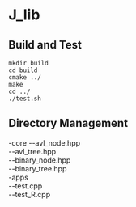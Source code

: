 # J_lib

## Build and Test
    mkdir build
    cd build
    cmake ../
    make
    cd ../
    ./test.sh
## Directory Management
-core
--avl_node.hpp<br>
--avl_tree.hpp<br>
--binary_node.hpp<br>
--binary_tree.hpp<br>
-apps<br>
--test.cpp<br>
--test_R.cpp<br>

